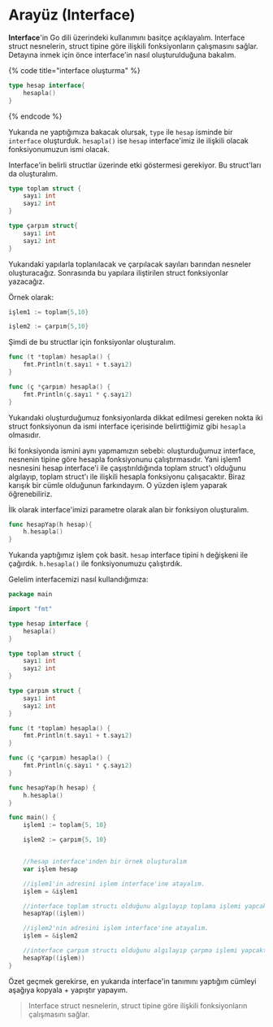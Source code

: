 # Arayüz \(Interface\)

**Interface**'in Go dili üzerindeki kullanımını basitçe açıklayalım. Interface struct nesnelerin, struct tipine göre ilişkili fonksiyonların çalışmasını sağlar. Detayına inmek için önce interface'in nasıl oluşturulduğuna bakalım.

{% code title="interface oluşturma" %}
```go
type hesap interface{
	hesapla()
}
```
{% endcode %}

Yukarıda ne yaptığımıza bakacak olursak, `type` ile `hesap` isminde bir `interface` oluşturduk. `hesapla()` ise `hesap` interface'imiz ile ilişkili olacak fonksiyonumuzun ismi olacak.

Interface'in belirli structlar üzerinde etki göstermesi gerekiyor. Bu struct'ları da oluşturalım.

```go
type toplam struct {
	sayı1 int
	sayı2 int
}

type çarpım struct{
	sayı1 int
	sayı2 int
}
```

Yukarıdaki yapılarla toplanılacak ve çarpılacak sayıları barından nesneler oluşturacağız. Sonrasında bu yapılara iliştirilen struct fonksiyonlar yazacağız.

Örnek olarak:

```go
işlem1 := toplam{5,10}

işlem2 := çarpım{5,10}
```

Şimdi de bu structlar için fonksiyonlar oluşturalım.

```go
func (t *toplam) hesapla() {
	fmt.Println(t.sayı1 + t.sayı2)
}

func (ç *çarpım) hesapla() {
	fmt.Println(ç.sayı1 * ç.sayı2)
}
```

Yukarıdaki oluşturduğumuz fonksiyonlarda dikkat edilmesi gereken nokta iki struct fonksiyonun da ismi interface içerisinde belirttiğimiz gibi `hesapla` olmasıdır.

İki fonksiyonda ismini aynı yapmamızın sebebi: oluşturduğumuz interface, nesnenin tipine göre hesapla fonksiyonunu çalıştırmasıdır. Yani işlem1 nesnesini hesap interface'i ile çaşıştırıldığında toplam struct'ı olduğunu algılayıp, toplam struct'ı ile ilişkili hesapla fonksiyonu çalışacaktır. Biraz karışık bir cümle olduğunun farkındayım. O yüzden işlem yaparak öğrenebiliriz.

İlk olarak interface'imizi parametre olarak alan bir fonksiyon oluşturalım.

```go
func hesapYap(h hesap){
	h.hesapla()
}
```

Yukarıda yaptığımız işlem çok basit. `hesap` interface tipini `h` değişkeni ile çağırdık. `h.hesapla()` ile fonksiyonumuzu çalıştırdık.

Gelelim interfacemizi nasıl kullandığımıza:

```go
package main

import "fmt"

type hesap interface {
	hesapla()
}

type toplam struct {
	sayı1 int
	sayı2 int
}

type çarpım struct {
	sayı1 int
	sayı2 int
}

func (t *toplam) hesapla() {
	fmt.Println(t.sayı1 + t.sayı2)
}

func (ç *çarpım) hesapla() {
	fmt.Println(ç.sayı1 * ç.sayı2)
}

func hesapYap(h hesap) {
	h.hesapla()
}

func main() {
	işlem1 := toplam{5, 10}

	işlem2 := çarpım{5, 10}


	//hesap interface'inden bir örnek oluşturalım
	var işlem hesap

	//işlem1'in adresini işlem interface'ine atayalım.
	işlem = &işlem1

	//interface toplam structı olduğunu algılayıp toplama işlemi yapcaktır.
	hesapYap((işlem))

	//işlem2'nin adresini işlem interface'ine atayalım.
	işlem = &işlem2

	//interface çarpım structı olduğunu algılayıp çarpma işlemi yapcaktır.
	hesapYap((işlem))
}
```

Özet geçmek gerekirse, en yukarıda interface'in tanımını yaptığım cümleyi aşağıya kopyala + yapıştır yapayım.

> Interface struct nesnelerin, struct tipine göre ilişkili fonksiyonların çalışmasını sağlar.

